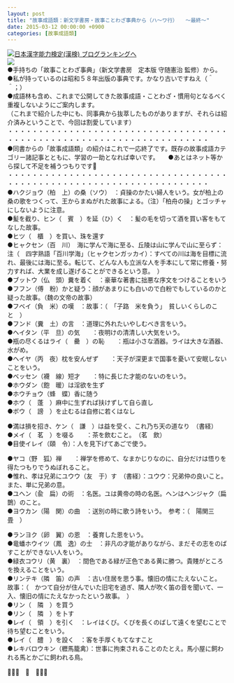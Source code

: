 ```yaml
---
layout: post
title: "故事成語類：新文学書房・故事ことわざ事典から（ハ～ワ行）　　～最終～"
date: 2015-03-12 00:00:00 +0900
categories: [故事成語類]
---
```


[![](/syuusyuu9701/assets/images/故事成語類：新文学書房・故事ことわざ事典から（ハ～ワ行）-～最終～-br_c_3028_1.gif)](http://blog.with2.net/link.php?1659096:3028 "日本漢字能力検定(漢検) ブログランキングへ")[日本漢字能力検定(漢検) ブログランキングへ](http://blog.with2.net/link.php?1659096:3028)  
![](/syuusyuu9701/assets/images/故事成語類：新文学書房・故事ことわざ事典から（ハ～ワ行）-～最終～-07f6c74d27d168cdb4a140fba3839544.jpg)  
●手持ちの「故事ことわざ事典」（新文学書房　定本版 守随憲治 監修）から。  
●私が持っているのは昭和５８年出版の事典です。かなり古いですねえ（＾＾；）  
●成語林も含め、これまで公開してきた故事成語・ことわざ・慣用句となるべく重複しないようにご案内します。  
（これまで紹介した中にも、同事典から抜萃したものがありますが、それらは紹介済みということで、今回は割愛しています）  
・・・・・・・・・・・・・・・・・・・・・・・・・・・・・・・・・・・・・・・・・・・・・・・・・・・・・・・・・・・・・・・・・・・・・  
●同書からの「故事成語類」の紹介はこれで一応終了です。既存の故事成語カテゴリー諸記事とともに、学習の一助となれば幸いです。　　●あとはネット等から探して不足を補うつもりです👋  
・・・・・・・・・・・・・・・・・・・・・・・・・・・・・・・・・・・・・・・・・・・・・・・・・・・・・・・・・・・・・・・・・・・・・  
●ハクジョウ（柏　上）の桑（ソウ）　：貞操のかたい婦人をいう。女が柏上の桑の歌をつくって、王からまぬがれた故事による。（注）「柏舟の操」とゴッチャにしないように注意。  
●髪を截り、ヒン（　賓　）を延（ひ）く　：髪の毛を切って酒を買い客をもてなした故事。  
●ヒツ（　櫃　）を買い、珠を還す  
●ヒャクセン（百　川）　海に学んで海に至る、丘陵は山に学んで山に至らず：　注（　四字熟語「百川学海」（ヒャクセンガッカイ）：すべての川は海を目標に流れ、最後には海に至る。転じて、どんな人も立派な人を手本にして常に修養・努力すれば、大業を成し遂げることができるという意。　）  
●ブットウ（仏　頭）糞を着く　：豪華な著書に拙悪な序文をつけることをいう  
●フフン（傅　粉）かと疑う：顔があまりにも白いので白粉でもしているのかと疑った故事。（魏の文帝の故事）  
●フベイ（負　米）の嘆　：故事：（　「子路　米を負う」　貧しいくらしのこと　）  
●フンド（糞　土）の言　：道理に外れたいやしむべき言をいう。  
●ヘイタン（平　旦）の気　　：夜明けの清清しい大気をいう。  
●瓶の尽くるはライ（　罍　）の恥　　：瓶は小さな酒器。ライは大きな酒器、水がめ。  
●ヘイヤ（丙　夜）枕を安んぜず　　：天子が深更まで国事を憂いて安眠しないことをいう。  
●ベッセン（襪　線）短才　　：特に長じた才能のないのをいう。  
●ホウダン（飽　暖）は淫欲を生ず  
●ホウチョウ（蜂　蝶）香に随う　  
●ホウ（　蓬　）麻中に生ずれば扶けずして自ら直し  
●ボウ（　謗　）を止むるは自修に若くはなし  
  
●満は損を招き、ケン（　謙　）は益を受く、これ乃ち天の道なり　（書経）  
●メイ（　茗　）を啜る　　：茶を飲むこと。　（茗　飲）  
●目使イレイ（頤　令）：人を見下げてあごで使う。  
  
●ヤコ（野　狐）禅　　：禅学を修めて、なまかじりなのに、自分だけは悟りを得たつもりでうぬぼれること。  
●惟れ、孝は兄弟にユウウ（友　于）す　（書経）：ユウウ：兄弟仲の良いこと。また、単に兄弟の意。  
●ユヘン（兪　扁）の術　：名医。ユは黄帝の時の名医。ヘンはヘンジャク（扁鵲）のこと。  
●ヨウカン（陽　関）の曲　：送別の時に歌う詩をいう。　参考：（　陽関三畳　）  
  
●ランヨク（卵　翼）の恩　：養育した恩をいう。  
●竜蟠ホウイツ（鳳　逸）の士　：非凡の才能がありながら、まだその志をのばすことができない人をいう。  
●緑衣コウリ（黄　裏）　：間色である緑が正色である黄に勝つ。貴賤がところを換えることをいう。  
●リンテキ（隣　笛）の声　：古い住居を思う事。懐旧の情にたえないこと。　故事：（　かつて自分が住んでいた旧宅を過ぎ、隣人が吹く笛の音を聞いて、一入、懐旧の情にたえなかったという故事。　）  
●リン（　隣　）を買う  
●リン（　隣　）を卜す  
●レイ（　領　）を引く　：レイはくび。くびを長くのばして遠くを望むことで待ち望むことをいう。  
●レイ（　醴　）を設く　：客を手厚くもてなすこと  
●レキバロウキン（櫪馬籠禽）：世事に拘束されることのたとえ。馬小屋に飼われる馬とかごに飼われる鳥。  
  
👋👋👋　🐑　👋👋👋  